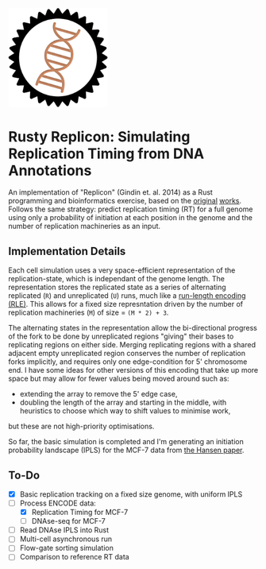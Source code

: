 <img src="src/silly_little_logo.png" alt="drawing" width="200"/>

# Rusty Replicon: Simulating Replication Timing from DNA Annotations

An implementation of "Replicon" (Gindin et. al. 2014) as a Rust programming and bioinformatics exercise, based on the <ins>[original](https://doi.org/10.1002/msb.134859)</ins> <ins>[works](https://doi.org/10.3389/fgene.2014.00378)</ins>. Follows the same strategy: predict replication timing (RT) for a full genome using only a probability of initiation at each position in the genome and the number of replication machineries as an input. 

## Implementation Details
Each cell simulation uses a very space-efficient representation of the replication-state, which is independant of the genome length. The representation stores the replicated state as a series of alternating replicated (`R`) and unreplicated (`U`) runs, much like a [run-length encoding (RLE)](https://en.wikipedia.org/wiki/Run-length_encoding). This allows for a fixed size represntation driven by the number of replication machineries (`M`) of size = `(M * 2) + 3`.

The alternating states in the representation allow the bi-directional progress of the fork to be done by unreplicated regions "giving" their bases to replicating regions on either side. Merging replicating regions with a shared adjacent empty unreplicated region conserves the number of replication forks implicitly, and requires only one edge-condition for 5' chromosome end. I have some ideas for other versions of this encoding that take up more space but may allow for fewer values being moved around such as: 
- extending the array to remove the 5' edge case,
- doubling the length of the array and starting in the middle, with heuristics to choose which way to shift values to minimise work,

but these are not high-priority optimisations. 

So far, the basic simulation is completed and I'm generating an initiation probability landscape (IPLS) for the MCF-7 data from [the Hansen paper](https://doi.org/10.1073/pnas.0912402107).

## To-Do
- [x] Basic replication tracking on a fixed size genome, with uniform IPLS
- [ ] Process ENCODE data: 
  - [x] Replication Timing for MCF-7
  - [ ] DNAse-seq for MCF-7
- [ ] Read DNAse IPLS into Rust
- [ ] Multi-cell asynchronous run
- [ ] Flow-gate sorting simulation
- [ ] Comparison to reference RT data
